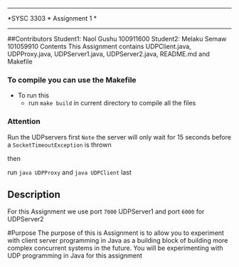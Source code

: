 **************
*SYSC 3303    *
Assignment 1 *
**************
##Contributors
Student1:  Naol Gushu 100911600
Student2:  Melaku Semaw 101059910
Contents
This Assignment contains UDPClient.java, UDPProxy.java, UDPServer1.java, UDPServer2.java,
README.md and Makefile
### To compile you can use the Makefile
  - To run this
    - run `make build` in current directory to compile all the files




### Attention
Run the UDPservers first `Note` the server will only wait for 15 seconds before
a `SocketTimeoutException` is thrown

then

run `java UDPProxy` and `java UDPClient` last
## Description
For this Assignment we use port `7000` UDPServer1 and port `6000` for UDPServer2

#Purpose
The purpose of this is Assignment is to allow you to experiment with client server
 programming in Java as a building block of building more complex concurrent systems
 in the future. You will be experimenting with UDP programming in Java for this assignment
